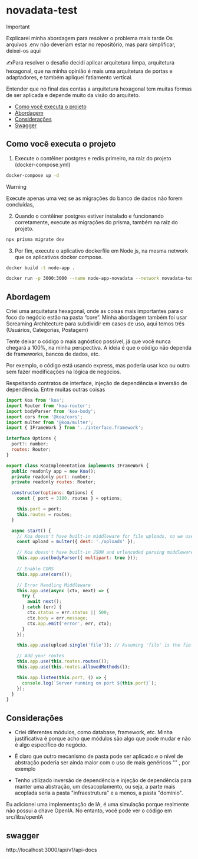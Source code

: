 # novadata-test

> [!IMPORTANT]
> Explicarei minha abordagem para resolver o problema mais tarde
> Os arquivos .env não deveriam estar no repositório, mas para simplificar, deixei-os aqui

:writing_hand:Para resolver o desafio decidi aplicar arquitetura limpa, arquitetura hexagonal, que na minha opinião é mais uma arquitetura de portas e adaptadores, e também apliquei fatiamento vertical.

Entender que no final das contas a arquitetura hexagonal tem muitas formas de ser aplicada e depende muito da visão do arquiteto. 

- [Como você executa o projeto](#como-você-executa-o-projeto)
- [Abordagem](#abordagem)
- [Considerações](#considerações)
- [Swagger](#swagger)

## Como você executa o projeto

1. Execute o contêiner postgres e redis primeiro, na raiz do projeto (docker-compose.yml)


```bash
docker-compose up -d
```
> [!WARNING]
> Execute apenas uma vez se as migrações do banco de dados não forem concluídas, 

2. Quando o contêiner postgres estiver instalado e funcionando corretamente, execute as migrações do prisma, também na raiz do projeto.

```bash
npx prisma migrate dev 
```

3. Por fim, execute o aplicativo dockerfile em Node js, na mesma network que os aplicativos docker compose.

```bash
docker build -t node-app .
```
```bash
docker run -p 3000:3000 --name node-app-novadata --network novadata-test_default -d node-app
```

## Abordagem

Criei uma arquitetura hexagonal, onde as coisas mais importantes para o foco do negócio estão na pasta “core”. Minha abordagem também foi usar Screaming Architecture para subdividir em casos de uso, aqui temos três (Usuários, Categorias, Postagem)

Tente deixar o código o mais agnóstico possível, já que você nunca chegará a 100%, na minha perspectiva. A ideia é que o código não dependa de frameworks, bancos de dados, etc.

Por exemplo, o código está usando express, mas poderia usar koa ou outro sem fazer modificações na lógica de negócios. 

Respeitando contratos de interface, injeção de dependência e inversão de dependência. Entre muitas outras coisas

```javascript
import Koa from 'koa';
import Router from 'koa-router';
import bodyParser from 'koa-body';
import cors from '@koa/cors';
import multer from '@koa/multer';
import { IFrameWork } from '../interface.framework';

interface Options {
  port?: number;
  routes: Router;
}

export class KoaImplementation implements IFrameWork {
  public readonly app = new Koa();
  private readonly port: number;
  private readonly routes: Router;

  constructor(options: Options) {
    const { port = 3100, routes } = options;

    this.port = port;
    this.routes = routes;
  }

  async start() {
    // Koa doesn't have built-in middleware for file uploads, so we use `@koa/multer`
    const upload = multer({ dest: './uploads' });

    // Koa doesn't have built-in JSON and urlencoded parsing middleware, so we use `koa-body`
    this.app.use(bodyParser({ multipart: true }));
    
    // Enable CORS
    this.app.use(cors());

    // Error Handling Middleware
    this.app.use(async (ctx, next) => {
      try {
        await next();
      } catch (err) {
        ctx.status = err.status || 500;
        ctx.body = err.message;
        ctx.app.emit('error', err, ctx);
      }
    });

    this.app.use(upload.single('file')); // Assuming 'file' is the field name for file uploads

    // Add your routes
    this.app.use(this.routes.routes());
    this.app.use(this.routes.allowedMethods());

    this.app.listen(this.port, () => {
      console.log(`Server running on port ${this.port}`);
    });
  }
}
```

## Considerações

- Criei diferentes módulos, como database, framework, etc. Minha justificativa é porque acho que módulos são algo que pode mudar e não é algo específico do negócio.

- É claro que outro mecanismo de pasta pode ser aplicado.e o nível de abstração poderia ser ainda maior com o uso de mais genéricos "<T>" , por exemplo

- Tenho utilizado inversão de dependência e injeção de dependência para manter uma abstração, um desacoplamento, ou seja, a parte mais acoplada seria a pasta "infraestrutura" e a menos, a pasta "domínio".

Eu adicionei uma implementação de IA, é uma simulação porque realmente não possui a chave OpenIA. No entanto, você pode ver o código em src/libs/openIA


## swagger

http://localhost:3000/api/v1/api-docs
